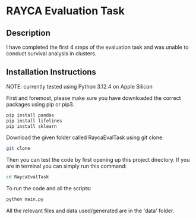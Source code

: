 # RAYCA Evaluation Task

## Description

I have completed the first 4 steps of the evaluation task and was unable to conduct survival analysis in clusters.

## Installation Instructions
NOTE: currently tested using Python 3.12.4 on Apple Silicon

First and foremost, please make sure you have downloaded the correct packages using pip or pip3.
```bash
pip install pandas
pip install lifelines
pip install sklearn
```

Download the given folder called RaycaEvalTask using git clone:
```bash
git clone 
```

Then you can test the code by first opening up this project directory. If you are in terminal you can simply run this command:
```bash
cd RaycaEvalTask
```

To run the code and all the scripts:
```bash
python main.py
```

All the relevant files and data used/generated are in the 'data' folder.

